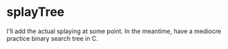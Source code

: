 # splayTree
I'll add the actual splaying at some point. In the meantime, have a mediocre practice binary search tree in C.
